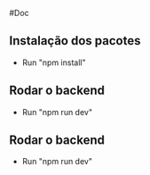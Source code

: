 #Doc

## Instalação dos pacotes

- Run "npm install"

## Rodar o backend

- Run "npm run dev"

## Rodar o backend

- Run "npm run dev"
